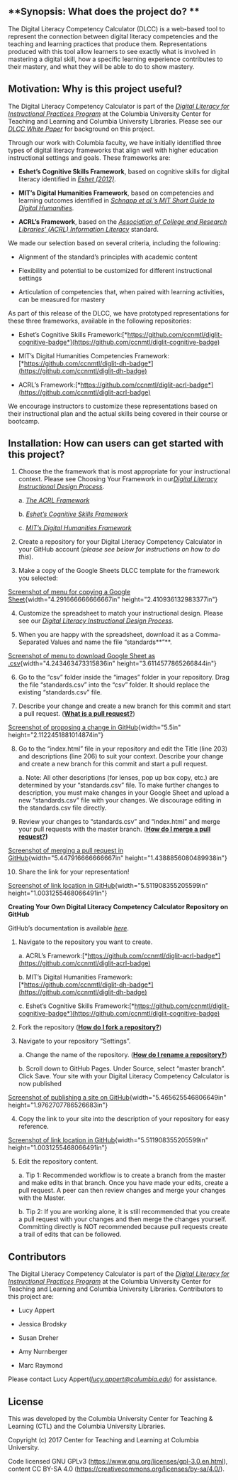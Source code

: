 **Synopsis: What does the project do? **
----------------------------------------

The Digital Literacy Competency Calculator (DLCC) is a web-based tool to represent the connection between digital literacy competencies and the teaching and learning practices that produce them. Representations produced with this tool allow learners to see exactly what is involved in mastering a digital skill, how a specific learning experience contributes to their mastery, and what they will be able to do to show mastery.

**Motivation: Why is this project useful?**
-------------------------------------------

The Digital Literacy Competency Calculator is part of the [*Digital Literacy for Instructional Practices Program*](http://ctl.columbia.edu/programs/seminars/digital-literacy-instructional-practices/) at the Columbia University Center for Teaching and Learning and Columbia University Libraries. Please see our [*DLCC White Paper*](https://docs.google.com/document/d/11Em2vX-jJw_4QoP62STwVo1i5cNi81ARft9j7gOQsoA/edit?usp=sharing) for background on this project.

Through our work with Columbia faculty, we have initially identified three types of digital literacy frameworks that align well with higher education instructional settings and goals. These frameworks are:

-   **Eshet’s Cognitive Skills Framework**, based on cognitive skills for digital literacy identified in [*Eshet (2012)*](http://iisit.org/Vol9/IISITv9p267-276Eshet021.pdf).

-   **MIT’s Digital Humanities Framework**, based on competencies and learning outcomes identified in [*Schnapp et al.’s MIT Short Guide to Digital Humanities*](http://jeffreyschnapp.com/wp-content/uploads/2013/01/D_H_ShortGuide.pdf).

-   **ACRL’s Framework**, based on the [*Association of College and Research Libraries’ (ACRL) Information Literacy*](http://www.ala.org/acrl/standards/ilframework) standard.

We made our selection based on several criteria, including the
following:

-   Alignment of the standard’s principles with academic content

-   Flexibility and potential to be customized for different instructional settings

-   Articulation of competencies that, when paired with learning activities, can be measured for mastery

As part of this release of the DLCC, we have prototyped representations
for these three frameworks, available in the following repositories:

-   Eshet’s Cognitive Skills Framework:[*https://github.com/ccnmtl/diglit-cognitive-badge*](https://github.com/ccnmtl/diglit-cognitive-badge)

-   MIT’s Digital Humanities Competencies Framework:[*https://github.com/ccnmtl/diglit-dh-badge*](https://github.com/ccnmtl/diglit-dh-badge)

-   ACRL’s Framework:[*https://github.com/ccnmtl/diglit-acrl-badge*](https://github.com/ccnmtl/diglit-acrl-badge)

We encourage instructors to customize these representations based on
their instructional plan and the actual skills being covered in their
course or bootcamp.

**Installation: How can users can get started with this project?**
------------------------------------------------------------------

1.  Choose the the framework that is most appropriate for your instructional context. Please see Choosing Your Framework in our[*Digital Literacy Instructional Design Process*](https://docs.google.com/document/d/1dChIUmHyUDAgzAV5Wt3h8QZlkrqedgSnR0bsoQz2U9w/edit?usp=sharing).

    a.  [*The ACRL Framework*](https://docs.google.com/spreadsheets/d/1Im8N3deuB-bLaRadCevr2vpb-CjO_EThNtvV-mdBpwY/edit?usp=sharing)

    b.  [*Eshet’s Cognitive Skills Framework*](https://docs.google.com/spreadsheets/d/12kCXyRT_QJ7gI0yYF4TMSK-Dlie3Yj1fc-vH0_5giCI/edit?usp=sharing)

    c.  [*MIT’s Digital Humanities Framework*](https://docs.google.com/spreadsheets/d/1ZjeoO_hf3EbodS1-SUxg9jrViDcENWSGBrefv702TJI/edit?usp=sharing)

2.  Create a repository for your Digital Literacy Competency Calculator in your GitHub account (*please see below for instructions on how to do this*).

3.  Make a copy of the Google Sheets DLCC template for the framework you selected:

[Screenshot of menu for copying a Google Sheet](images/Make_A_Copy_Google_Sheet.png){width="4.291666666666667in" height="2.410936132983377in"}

4.  Customize the spreadsheet to match your instructional design. Please see our [*Digital Literacy Instructional Design Process*](https://docs.google.com/document/d/1dChIUmHyUDAgzAV5Wt3h8QZlkrqedgSnR0bsoQz2U9w/edit?usp=sharing).

5.  When you are happy with the spreadsheet, download it as a Comma-Separated Values and name the file “standards**”**.

[Screenshot of menu to download Google Sheet as .csv](images/Download_As_CSV_Google_Sheet.png){width="4.243463473315836in" height="3.6114577865266844in"}

6.  Go to the “csv” folder inside the “images” folder in your repository. Drag the file “standards.csv” into the “csv” folder. It should replace the existing “standards.csv” file.

7.  Describe your change and create a new branch for this commit and start a pull request. ([**What is a pull request?**](https://help.github.com/articles/about-pull-requests/))

[Screenshot of proposing a change in GitHub](images/Propose_Changes_GitHub.png){width="5.5in" height="2.1122451881014874in"}

8.  Go to the “index.html” file in your repository and edit the Title (line 203) and descriptions (line 206) to suit your context. Describe your change and create a new branch for this commit and start a pull request.

    a.  Note: All other descriptions (for lenses, pop up box copy, etc.) are determined by your “standards.csv” file. To make further changes to description, you must make changes in your Google Sheet and upload a new “standards.csv” file with your changes. We discourage editing in the standards.csv file directly.

9.  Review your changes to “standards.csv” and “index.html” and merge your pull requests with the master branch. (**[How do I merge a pull request?](https://help.github.com/articles/merging-a-pull-request/))**

[Screenshot of merging a pull request in GitHub](images/Merge_Pull_Request_GitHub.png){width="5.447916666666667in" height="1.4388856080489938in"}

10.  Share the link for your representation!

[Screenshot of link location in GitHub](images/Share_Link_GitHub.png){width="5.511908355205599in" height="1.0031255468066491in"}

**Creating Your Own Digital Literacy Competency Calculator Repository on GitHub**

GitHub’s documentation is available [*here*](https://help.github.com/).

1.  Navigate to the repository you want to create.

    a.  ACRL’s Framework:[*https://github.com/ccnmtl/diglit-acrl-badge*](https://github.com/ccnmtl/diglit-acrl-badge)

    b.  MIT’s Digital Humanities Framework:[*https://github.com/ccnmtl/diglit-dh-badge*](https://github.com/ccnmtl/diglit-dh-badge)

    c.  Eshet’s Cognitive Skills Framework:[*https://github.com/ccnmtl/diglit-cognitive-badge*](https://github.com/ccnmtl/diglit-cognitive-badge)

2.  Fork the repository ([**How do I fork a repository?**](https://help.github.com/articles/fork-a-repo/))

3.  Navigate to your repository “Settings”.

    a.  Change the name of the repository. ([**How do I rename a repository?**](https://help.github.com/articles/renaming-a-repository/))

    b.  Scroll down to GitHub Pages. Under Source, select “master branch”. Click Save. Your site with your Digital Literacy Competency Calculator is now published

[Screenshot of publishing a site on GitHub](images/Publish_Site_GitHub.png){width="5.465625546806649in" height="1.9762707786526683in"}

4.  Copy the link to your site into the description of your repository for easy reference.

[Screenshot of link location in GitHub](images/Share_Link_GitHub.png){width="5.511908355205599in" height="1.0031255468066491in"}

5.  Edit the repository content.

    a.  Tip 1: Recommended workflow is to create a branch from the master and make edits in that branch. Once you have made your edits, create a pull request. A peer can then review changes and merge your changes with the Master.

    b.  Tip 2: If you are working alone, it is still recommended that you create a pull request with your changes and then merge the changes yourself. Committing directly is NOT recommended because pull requests create a trail of edits that can be followed.

**Contributors**
----------------

The Digital Literacy Competency Calculator is part of the [*Digital Literacy for Instructional Practices Program*](http://ctl.columbia.edu/programs/seminars/digital-literacy-instructional-practices/) at the Columbia University Center for Teaching and Learning and Columbia University Libraries. Contributors to this project are:

-   Lucy Appert

-   Jessica Brodsky

-   Susan Dreher

-   Amy Nurnberger

-   Marc Raymond

Please contact Lucy Appert([*lucy.appert@columbia.edu*](mailto:lucy.appert@columbia.edu)) for assistance.

**License**
-----------

This was developed by the Columbia University Center for Teaching & Learning (CTL) and the Columbia University Libraries.

Copyright (c) 2017 Center for Teaching and Learning at Columbia University.

Code licensed GNU GPLv3 (https://www.gnu.org/licenses/gpl-3.0.en.html), content CC BY-SA 4.0 (https://creativecommons.org/licenses/by-sa/4.0/).
